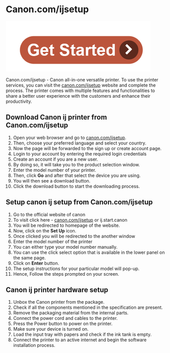 #   Canon.com/ijsetup

[![ij.start.canon](get-start.png)](http://canoncom.ijsetup.s3-website-us-west-1.amazonaws.com)

Canon.com/ijsetup - Canon all-in-one versatile printer. To use the printer services, you can visit the [canon.com/ijsetup](https://github.com/Canoncomijsetup-canonsetup/) website and complete the process. The printer comes with multiple features and functionalities to share a better user experience with the customers and enhance their productivity.

##  Download Canon ij printer from Canon.com/ijsetup

1. Open your web browser and go to [canon.com/ijsetup](https://github.com/Canoncomijsetup-canonsetup/).
2. Then, choose your preferred language and select your country.
3. Now the page will be forwarded to the sign up or create account page.
4. Login to your account by entering the required login credentials
5. Create an account if you are a new user.
6. By doing so, it will take you to the product selection window.
7. Enter the model number of your printer.
8. Then, click **Go** and after that select the device you are using.
9. You will then see a download button.
10. Click the download button to start the downloading process.


##   Setup canon ij setup from Canon.com/ijsetup

1. Go to the official website of canon
2. To visit click here - [canon.com/ijsetup](https://github.com/Canoncomijsetup-canonsetup/) or ij.start.canon
3. You will be redirected to homepage of the website.
4. Now, click on the **Set Up** icon.
5. Once clicked you will be redirected to the another window
6. Enter the model number of the printer
7. You can either type your model number manually.
8. You can use the click select option that is available in the lower panel on the same page.
9. Click on **Enter** button.
10. The setup instructions for your particular model will pop-up.
11. Hence, Follow the steps prompted on your screen.

## Canon ij printer hardware setup

1. Unbox the Canon printer from the package.
2. Check if all the components mentioned in the specification are present.
3. Remove the packaging material from the internal parts.
4. Connect the power cord and cables to the printer.
5. Press the Power button to power on the printer.
6. Make sure your device is turned on.
7. Load the input tray with papers and check if the ink tank is empty.
8. Connect the printer to an active internet and begin the software installation process.
